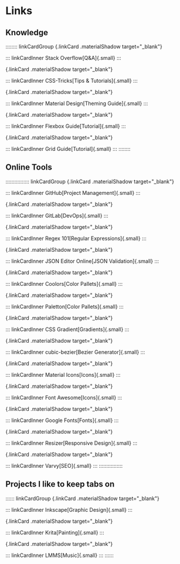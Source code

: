 # Links

## Knowledge

:::::::: linkCardGroup
[](https://stackoverflow.com/users/2887850/){.linkCard .materialShadow target="_blank"}

::: linkCardInner
Stack Overflow[Q&A]{.small}
:::

[](https://css-tricks.com/){.linkCard .materialShadow target="_blank"}

::: linkCardInner
CSS-Tricks[Tips & Tutorials]{.small}
:::

[](https://material.io/collections/getting-started/#){.linkCard .materialShadow target="_blank"}

::: linkCardInner
Material Design[Theming Guide]{.small}
:::

[](https://css-tricks.com/snippets/css/a-guide-to-flexbox/){.linkCard .materialShadow target="_blank"}

::: linkCardInner
Flexbox Guide[Tutorial]{.small}
:::

[](https://css-tricks.com/snippets/css/complete-guide-grid/){.linkCard .materialShadow target="_blank"}

::: linkCardInner
Grid Guide[Tutorial]{.small}
:::
::::::::

## Online Tools

:::::::::::::::: linkCardGroup
[](https://github.com/){.linkCard .materialShadow target="_blank"}

::: linkCardInner
GitHub[Project Management]{.small}
:::

[](https://gitlab.com/spideyclick){.linkCard .materialShadow target="_blank"}

::: linkCardInner
GitLab[DevOps]{.small}
:::

[](https://regex101.com/){.linkCard .materialShadow target="_blank"}

::: linkCardInner
Regex 101[Regular Expressions]{.small}
:::

[](https://jsoneditoronline.org/){.linkCard .materialShadow target="_blank"}

::: linkCardInner
JSON Editor Online[JSON Validation]{.small}
:::

[](https://coolors.co/app/){.linkCard .materialShadow target="_blank"}

::: linkCardInner
Coolors[Color Pallets]{.small}
:::

[](http://paletton.com/){.linkCard .materialShadow target="_blank"}

::: linkCardInner
Paletton[Color Pallets]{.small}
:::

[](https://cssgradient.io/){.linkCard .materialShadow target="_blank"}

::: linkCardInner
CSS Gradient[Gradients]{.small}
:::

[](https://cubic-bezier.com/){.linkCard .materialShadow target="_blank"}

::: linkCardInner
cubic-bezier[Bezier Generator]{.small}
:::

[](https://material.io/resources/icons/){.linkCard .materialShadow target="_blank"}

::: linkCardInner
Material Icons[Icons]{.small}
:::

[](https://fontawesome.com/icons?d=gallery){.linkCard .materialShadow target="_blank"}

::: linkCardInner
Font Awesome[Icons]{.small}
:::

[](https://fonts.google.com/){.linkCard .materialShadow target="_blank"}

::: linkCardInner
Google Fonts[Fonts]{.small}
:::

[](https://material.io/resources/resizer/){.linkCard .materialShadow target="_blank"}

::: linkCardInner
Resizer[Responsive Design]{.small}
:::

[](https://varvy.com/mobile/){.linkCard .materialShadow target="_blank"}

::: linkCardInner
Varvy[SEO]{.small}
:::
::::::::::::::::

## Projects I like to keep tabs on

:::::: linkCardGroup
[](https://inkscape.org/){.linkCard .materialShadow target="_blank"}

::: linkCardInner
Inkscape[Graphic Design]{.small}
:::

[](https://krita.org/){.linkCard .materialShadow target="_blank"}

::: linkCardInner
Krita[Painting]{.small}
:::

[](https://lmms.io/){.linkCard .materialShadow target="_blank"}

::: linkCardInner
LMMS[Music]{.small}
:::
::::::
